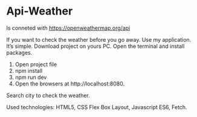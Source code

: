 # Api-Weather

Is conneted with https://openweathermap.org/api

If you want to check the weather before you go away. 
Use my application. It’s simple.
Download project on yours PC. Open the terminal and install packages.

1. Open project file
2. npm install 
3. npm run dev
4. Open the browsers at http://localhost:8080.

Search city to check the weather.

Used technologies: HTML5, CSS Flex Box Layout, Javascript ES6, Fetch.
